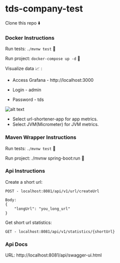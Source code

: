 # tds-company-test

Clone this repo :arrow_down:

### Docker Instructions

Run tests: `./mvnw test` :test_tube:

Run project: `docker-compose up -d` :rocket:

Visualize data :chart_with_upwards_trend: :

  - Access Grafana - http://localhost:3000
  
  - Login - admin
  
  - Password - tds
  
  ![alt text](./public/grafana1.jpg?raw=true "Grafana1")
  
  - Select url-shortener-app for app metrics.
  - Select JVM(Micrometer) for JVM metrics.


### Maven Wrapper Instructions

Run tests: `./mvnw test` :test_tube:

Run project: ./mvnw spring-boot:run :rocket:

### Api Instructions

Create a short url:

```
POST - localhost:8081/api/v1/url/createUrl 

Body:
{
    "longUrl": "you_long_url"
}
```

Get short url statistics:

```
GET - localhost:8081/api/v1/statistics/{shortUrl}
```

### Api Docs

URL: http://localhost:8081/api/swagger-ui.html
